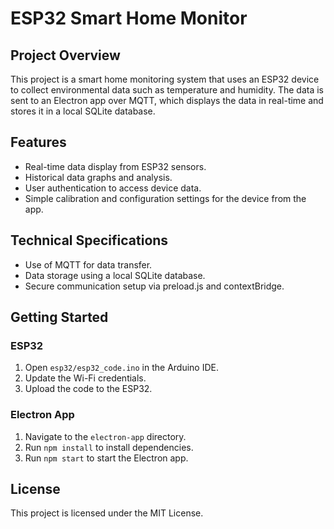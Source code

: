 # ESP32 Smart Home Monitor

## Project Overview
This project is a smart home monitoring system that uses an ESP32 device to collect environmental data such as temperature and humidity. The data is sent to an Electron app over MQTT, which displays the data in real-time and stores it in a local SQLite database.

## Features
- Real-time data display from ESP32 sensors.
- Historical data graphs and analysis.
- User authentication to access device data.
- Simple calibration and configuration settings for the device from the app.

## Technical Specifications
- Use of MQTT for data transfer.
- Data storage using a local SQLite database.
- Secure communication setup via preload.js and contextBridge.


## Getting Started

### ESP32
1. Open `esp32/esp32_code.ino` in the Arduino IDE.
2. Update the Wi-Fi credentials.
3. Upload the code to the ESP32.

### Electron App
1. Navigate to the `electron-app` directory.
2. Run `npm install` to install dependencies.
3. Run `npm start` to start the Electron app.

## License
This project is licensed under the MIT License.
